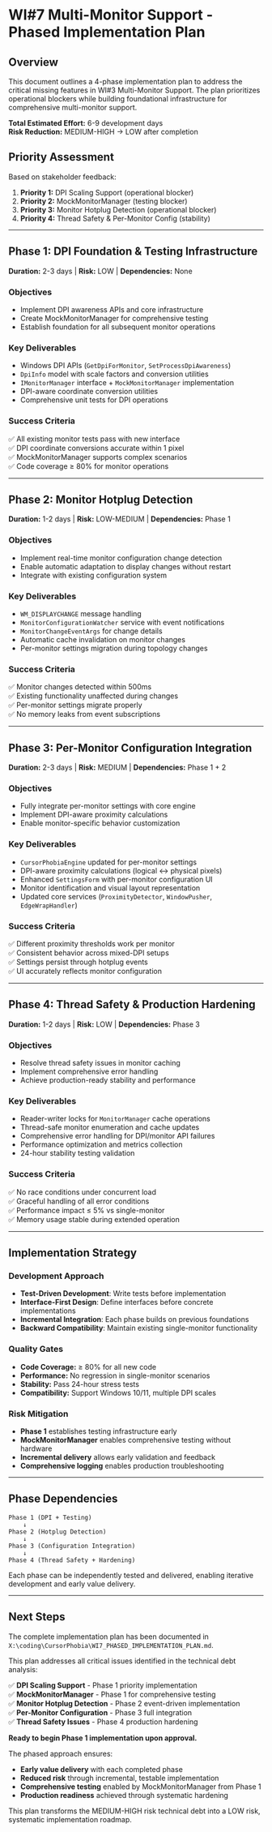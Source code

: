 # WI#7 Multi-Monitor Support - Phased Implementation Plan

## Overview
This document outlines a 4-phase implementation plan to address the critical missing features in WI#3 Multi-Monitor Support. The plan prioritizes operational blockers while building foundational infrastructure for comprehensive multi-monitor support.

**Total Estimated Effort:** 6-9 development days  
**Risk Reduction:** MEDIUM-HIGH → LOW after completion

## Priority Assessment
Based on stakeholder feedback:
1. **Priority 1:** DPI Scaling Support (operational blocker)
2. **Priority 2:** MockMonitorManager (testing blocker) 
3. **Priority 3:** Monitor Hotplug Detection (operational blocker)
4. **Priority 4:** Thread Safety & Per-Monitor Config (stability)

---

## Phase 1: DPI Foundation & Testing Infrastructure
**Duration:** 2-3 days | **Risk:** LOW | **Dependencies:** None

### Objectives
- Implement DPI awareness APIs and core infrastructure
- Create MockMonitorManager for comprehensive testing
- Establish foundation for all subsequent monitor operations

### Key Deliverables
- Windows DPI APIs (`GetDpiForMonitor`, `SetProcessDpiAwareness`)
- `DpiInfo` model with scale factors and conversion utilities
- `IMonitorManager` interface + `MockMonitorManager` implementation
- DPI-aware coordinate conversion utilities
- Comprehensive unit tests for DPI operations

### Success Criteria
✅ All existing monitor tests pass with new interface  
✅ DPI coordinate conversions accurate within 1 pixel  
✅ MockMonitorManager supports complex scenarios  
✅ Code coverage ≥ 80% for monitor operations

---

## Phase 2: Monitor Hotplug Detection
**Duration:** 1-2 days | **Risk:** LOW-MEDIUM | **Dependencies:** Phase 1

### Objectives
- Implement real-time monitor configuration change detection
- Enable automatic adaptation to display changes without restart
- Integrate with existing configuration system

### Key Deliverables
- `WM_DISPLAYCHANGE` message handling
- `MonitorConfigurationWatcher` service with event notifications
- `MonitorChangeEventArgs` for change details
- Automatic cache invalidation on monitor changes
- Per-monitor settings migration during topology changes

### Success Criteria
✅ Monitor changes detected within 500ms  
✅ Existing functionality unaffected during changes  
✅ Per-monitor settings migrate properly  
✅ No memory leaks from event subscriptions

---

## Phase 3: Per-Monitor Configuration Integration
**Duration:** 2-3 days | **Risk:** MEDIUM | **Dependencies:** Phase 1 + 2

### Objectives
- Fully integrate per-monitor settings with core engine
- Implement DPI-aware proximity calculations
- Enable monitor-specific behavior customization

### Key Deliverables
- `CursorPhobiaEngine` updated for per-monitor settings
- DPI-aware proximity calculations (logical ↔ physical pixels)
- Enhanced `SettingsForm` with per-monitor configuration UI
- Monitor identification and visual layout representation
- Updated core services (`ProximityDetector`, `WindowPusher`, `EdgeWrapHandler`)

### Success Criteria
✅ Different proximity thresholds work per monitor  
✅ Consistent behavior across mixed-DPI setups  
✅ Settings persist through hotplug events  
✅ UI accurately reflects monitor configuration

---

## Phase 4: Thread Safety & Production Hardening
**Duration:** 1-2 days | **Risk:** LOW | **Dependencies:** Phase 3

### Objectives
- Resolve thread safety issues in monitor caching
- Implement comprehensive error handling
- Achieve production-ready stability and performance

### Key Deliverables
- Reader-writer locks for `MonitorManager` cache operations
- Thread-safe monitor enumeration and cache updates
- Comprehensive error handling for DPI/monitor API failures
- Performance optimization and metrics collection
- 24-hour stability testing validation

### Success Criteria
✅ No race conditions under concurrent load  
✅ Graceful handling of all error conditions  
✅ Performance impact ≤ 5% vs single-monitor  
✅ Memory usage stable during extended operation

---

## Implementation Strategy

### Development Approach
- **Test-Driven Development**: Write tests before implementation
- **Interface-First Design**: Define interfaces before concrete implementations  
- **Incremental Integration**: Each phase builds on previous foundations
- **Backward Compatibility**: Maintain existing single-monitor functionality

### Quality Gates
- **Code Coverage:** ≥ 80% for all new code
- **Performance:** No regression in single-monitor scenarios
- **Stability:** Pass 24-hour stress tests
- **Compatibility:** Support Windows 10/11, multiple DPI scales

### Risk Mitigation
- **Phase 1** establishes testing infrastructure early
- **MockMonitorManager** enables comprehensive testing without hardware
- **Incremental delivery** allows early validation and feedback
- **Comprehensive logging** enables production troubleshooting

---

## Phase Dependencies

```
Phase 1 (DPI + Testing)
    ↓
Phase 2 (Hotplug Detection)
    ↓  
Phase 3 (Configuration Integration)
    ↓
Phase 4 (Thread Safety + Hardening)
```

Each phase can be independently tested and delivered, enabling iterative development and early value delivery.

---

## Next Steps

The complete implementation plan has been documented in `X:\coding\CursorPhobia\WI7_PHASED_IMPLEMENTATION_PLAN.md`.

This plan addresses all critical issues identified in the technical debt analysis:

✅ **DPI Scaling Support** - Phase 1 priority implementation  
✅ **MockMonitorManager** - Phase 1 for comprehensive testing  
✅ **Monitor Hotplug Detection** - Phase 2 event-driven implementation  
✅ **Per-Monitor Configuration** - Phase 3 full integration  
✅ **Thread Safety Issues** - Phase 4 production hardening  

**Ready to begin Phase 1 implementation upon approval.**

The phased approach ensures:
- **Early value delivery** with each completed phase
- **Reduced risk** through incremental, testable implementation
- **Comprehensive testing** enabled by MockMonitorManager from Phase 1
- **Production readiness** achieved through systematic hardening

This plan transforms the MEDIUM-HIGH risk technical debt into a LOW risk, systematic implementation roadmap.